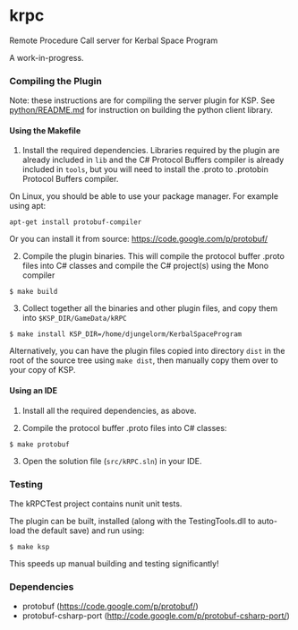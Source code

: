 krpc
====

Remote Procedure Call server for Kerbal Space Program

A work-in-progress.


### Compiling the Plugin

Note: these instructions are for compiling the server plugin for KSP. See [python/README.md](python/README.md) for instruction on building the python client library.

#### Using the Makefile

1. Install the required dependencies. Libraries required by the plugin are already included in `lib` and the C# Protocol Buffers compiler is already included in `tools`, but you will need to install the .proto to .protobin Protocol Buffers compiler.

 On Linux, you should be able to use your package manager. For example using apt:
 
 `apt-get install protobuf-compiler`
 
 Or you can install it from source: https://code.google.com/p/protobuf/

2. Compile the plugin binaries. This will compile the protocol buffer .proto files into C# classes and compile the C# project(s) using the Mono compiler

 `$ make build`

3. Collect together all the binaries and other plugin files, and copy them into `$KSP_DIR/GameData/kRPC`

 `$ make install KSP_DIR=/home/djungelorm/KerbalSpaceProgram`

 Alternatively, you can have the plugin files copied into directory `dist` in the root of the source tree using `make dist`, then manually copy them over to your copy of KSP.

#### Using an IDE

1. Install all the required dependencies, as above.

2. Compile the protocol buffer .proto files into C# classes:

 `$ make protobuf`

3. Open the solution file (`src/kRPC.sln`) in your IDE.

### Testing

The kRPCTest project contains nunit unit tests.

The plugin can be built, installed (along with the TestingTools.dll to auto-load the default save) and run using:

`$ make ksp`

This speeds up manual building and testing significantly!

### Dependencies

 * protobuf (https://code.google.com/p/protobuf/)
 * protobuf-csharp-port (http://code.google.com/p/protobuf-csharp-port/)
